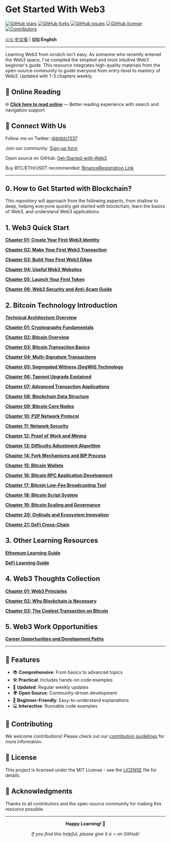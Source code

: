 # Get Started With Web3

[![GitHub stars](https://img.shields.io/github/stars/beihaili/Get-Started-with-Web3)](https://github.com/beihaili/Get-Started-with-Web3/stargazers)
[![GitHub forks](https://img.shields.io/github/forks/beihaili/Get-Started-with-Web3)](https://github.com/beihaili/Get-Started-with-Web3/network/members)
[![GitHub issues](https://img.shields.io/github/issues/beihaili/Get-Started-with-Web3)](https://github.com/beihaili/Get-Started-with-Web3/issues)
[![GitHub license](https://img.shields.io/github/license/beihaili/Get-Started-with-Web3)](https://github.com/beihaili/Get-Started-with-Web3/blob/main/LICENSE)
[![Contributors](https://img.shields.io/github/contributors/beihaili/Get-Started-with-Web3)](https://github.com/beihaili/Get-Started-with-Web3/graphs/contributors)

[🇨🇳 中文版](../zh/) | **🇺🇸 English**

---

Learning Web3 from scratch isn't easy. As someone who recently entered the Web3 space, I've compiled the simplest and most intuitive Web3 beginner's guide. This resource integrates high-quality materials from the open-source community to guide everyone from entry-level to mastery of Web3. Updated with 1-3 chapters weekly.

## 📖 Online Reading

🌐 **[Click here to read online](https://beihaili.github.io/Get-Started-with-Web3/en/)** — Better reading experience with search and navigation support

## 🤝 Connect With Us

Follow me on Twitter: [@bhbtc1337](https://twitter.com/bhbtc1337)

Join our community: [Sign-up form](https://forms.gle/QMBwL6LwZyQew1tX8)

Open source on GitHub: [Get-Started-with-Web3](https://github.com/beihaili/Get-Started-with-Web3)

Buy BTC/ETH/USDT recommended: [Binance](https://www.binance.com/en)[Registration Link](https://accounts.marketwebb.me/register?ref=39797374)

---

## 0. How to Get Started with Blockchain?

This repository will approach from the following aspects, from shallow to deep, helping everyone quickly get started with blockchain, learn the basics of Web3, and understand Web3 applications.

## 1. Web3 Quick Start

[**Chapter 01: Create Your First Web3 Identity**](Web3QuickStart/01_FirstWeb3Identity/README.MD)

[**Chapter 02: Make Your First Web3 Transaction**](Web3QuickStart/02_FirstWeb3Transaction/README.MD)

[**Chapter 03: Build Your First Web3 DApp**](Web3QuickStart/03_FirstWeb3Dapp/README.MD)

[**Chapter 04: Useful Web3 Websites**](Web3QuickStart/04_UsefulWeb3Sites/README.MD)

[**Chapter 05: Launch Your First Token**](Web3QuickStart/05_LaunchYourFirstToken/README.MD)

[**Chapter 06: Web3 Security and Anti-Scam Guide**](Web3QuickStart/06_Web3Security/README.MD)

## 2. Bitcoin Technology Introduction

[**Technical Architecture Overview**](GetStartedWithBitcoin/README.md)

[**Chapter 01: Cryptography Fundamentals**](GetStartedWithBitcoin/01_Cryptography/README.MD)

[**Chapter 02: Bitcoin Overview**](GetStartedWithBitcoin/02_Overview/README.MD)

[**Chapter 03: Bitcoin Transaction Basics**](GetStartedWithBitcoin/03_BitcoinTx/README.MD)

[**Chapter 04: Multi-Signature Transactions**](GetStartedWithBitcoin/04_MultiSig/README.MD)

[**Chapter 05: Segregated Witness (SegWit) Technology**](GetStartedWithBitcoin/05_SegWit/README.MD)

[**Chapter 06: Taproot Upgrade Explained**](GetStartedWithBitcoin/06_Taproot/README.MD)

[**Chapter 07: Advanced Transaction Applications**](GetStartedWithBitcoin/07_AdvancedTransactions/README.MD)

[**Chapter 08: Blockchain Data Structure**](GetStartedWithBitcoin/08_DataStructure/README.MD)

[**Chapter 09: Bitcoin Core Nodes**](GetStartedWithBitcoin/09_BitcoinCore/README.MD)

[**Chapter 10: P2P Network Protocol**](GetStartedWithBitcoin/10_P2PProtocol/README.MD)

[**Chapter 11: Network Security**](GetStartedWithBitcoin/11_NetworkSecurity/README.MD)

[**Chapter 12: Proof of Work and Mining**](GetStartedWithBitcoin/12_ProofOfWork/README.md)

[**Chapter 13: Difficulty Adjustment Algorithm**](GetStartedWithBitcoin/13_DifficultyAdjustment/README.MD)

[**Chapter 14: Fork Mechanisms and BIP Process**](GetStartedWithBitcoin/14_ForksBIPs/README.MD)

[**Chapter 15: Bitcoin Wallets**](GetStartedWithBitcoin/15_BitcoinWallet/README.MD)

[**Chapter 16: Bitcoin RPC Application Development**](GetStartedWithBitcoin/16_BitcoinRPC/README.MD)

[**Chapter 17: Bitcoin Low-Fee Broadcasting Tool**](GetStartedWithBitcoin/17_BitcoinLowFeeBroadcast/README.MD)

[**Chapter 18: Bitcoin Script System**](GetStartedWithBitcoin/18_BitcoinScript/README.MD)

[**Chapter 19: Bitcoin Scaling and Governance**](GetStartedWithBitcoin/19_BitcoinGovernance/README.MD)

[**Chapter 20: Ordinals and Ecosystem Innovation**](GetStartedWithBitcoin/20_Ordinals/README.MD)

[**Chapter 21: DeFi Cross-Chain**](GetStartedWithBitcoin/21_DeFiCrossChain/README.MD)

## 3. Other Learning Resources

[**Ethereum Learning Guide**](其它学习资源整理/Ethereum/README.MD)

[**DeFi Learning Guide**](其它学习资源整理/DeFi/README.MD)

## 4. Web3 Thoughts Collection

[**Chapter 01: Web3 Principles**](Web3Thoughts/01_Principles/README.MD)

[**Chapter 02: Why Blockchain is Necessary**](Web3Thoughts/02_WhyBlockchainIsNecessary/README.MD)

[**Chapter 03: The Coolest Transaction on Bitcoin**](Web3Thoughts/03_TheCoolestTransactionOnBitcoin/README.MD)

## 5. Web3 Work Opportunities

[**Career Opportunities and Development Paths**](Web3WorkOpportunities/README.md)

---

## 💫 Features

- 📚 **Comprehensive**: From basics to advanced topics
- 🛠️ **Practical**: Includes hands-on code examples
- 🔄 **Updated**: Regular weekly updates
- 🌍 **Open Source**: Community-driven development
- 🎯 **Beginner-Friendly**: Easy-to-understand explanations
- 💻 **Interactive**: Runnable code examples

## 🤝 Contributing

We welcome contributions! Please check out our [contribution guidelines](../templates/README.md) for more information.

## 📄 License

This project is licensed under the MIT License - see the [LICENSE](../LICENSE) file for details.

## 🙏 Acknowledgments

Thanks to all contributors and the open-source community for making this resource possible.

---

<div align="center">

**Happy Learning! 🎉**

*If you find this helpful, please give it a ⭐ on GitHub!*

</div>
